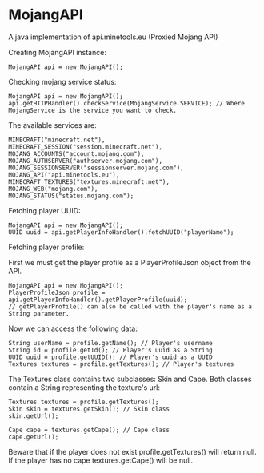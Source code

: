 # MojangAPI
A java implementation of api.minetools.eu (Proxied Mojang API)

Creating MojangAPI instance:

```
MojangAPI api = new MojangAPI();
```

Checking mojang service status:
```
MojangAPI api = new MojangAPI();
api.getHTTPHandler().checkService(MojangService.SERVICE); // Where MojangService is the service you want to check.
```
The available services are:
```
MINECRAFT("minecraft.net"),
MINECRAFT_SESSION("session.minecraft.net"),
MOJANG_ACCOUNTS("account.mojang.com"),
MOJANG_AUTHSERVER("authserver.mojang.com"),
MOJANG_SESSIONSERVER("sessionserver.mojang.com"),
MOJANG_API("api.minetools.eu"),
MINECRAFT_TEXTURES("textures.minecraft.net"),
MOJANG_WEB("mojang.com"),
MOJANG_STATUS("status.mojang.com");
```

Fetching player UUID:
```
MojangAPI api = new MojangAPI();
UUID uuid = api.getPlayerInfoHandler().fetchUUID("playerName");
```

Fetching player profile:

First we must get the player profile as a PlayerProfileJson object from the API.
```
MojangAPI api = new MojangAPI();
PlayerProfileJson profile = api.getPlayerInfoHandler().getPlayerProfile(uuid);
// getPlayerProfile() can also be called with the player's name as a String parameter.
```

Now we can access the following data:
```
String userName = profile.getName(); // Player's username
String id = profile.getId(); // Player's uuid as a String
UUID uuid = profile.getUUID(); // Player's uuid as a UUID
Textures textures = profile.getTextures(); // Player's textures
```

The Textures class contains two subclasses: Skin and Cape. Both classes contain a String representing the texture's url:
```
Textures textures = profile.getTextures();
Skin skin = textures.getSkin(); // Skin class
skin.getUrl();

Cape cape = textures.getCape(); // Cape class
cape.getUrl();
```
Beware that if the player does not exist profile.getTextures() will return null. If the player has no cape textures.getCape() will be null.
